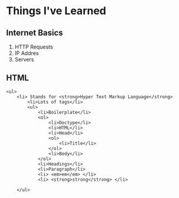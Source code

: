 <!DOCTYPE html>
<html>
<head>
	<title>Things I've Learned</title>
</head>
<body>
<h1>Things I've Learned</h1>
<h2>Internet Basics</h2>
<ol>
<li>HTTP Requests</li>
<li>IP Addres</li>
<li>Servers</li>
</ol>
<h2>HTML</h2>
 
	<ul> 
		<li> Stands for <strong>Hyper Text Markup Language</strong>
			<li>Lots of tags</li>
			<ul>
				<li>Boilerplate</li>
				<ol>
					<li>Doctype</li>
					<li>HTML</li>
					<li>Head</li>
					<ol>
						<li>Title</li>
					</ol>
					<li>Body</li>
				</ol>
				<li>Headings</li>
				<li>Paragraph</li>
				<li> <em>em</em> </li>
				<li> <strong>strong</strong> </li>

		</ul>

</body>
</html>
